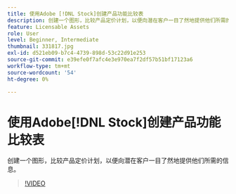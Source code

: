 ```yaml
---
title: 使用Adobe [!DNL Stock]创建产品功能比较表
description: 创建一个图形，比较产品定价计划，以便向潜在客户一目了然地提供他们所需的信息
feature: Licensable Assets
role: User
level: Beginner, Intermediate
thumbnail: 331817.jpg
exl-id: d521eb09-b7c4-4739-898d-53c22d91e253
source-git-commit: e39efe0f7afc4e3e970ea7f2df57b51bf17123a6
workflow-type: tm+mt
source-wordcount: '54'
ht-degree: 0%

---
```


# 使用Adobe[!DNL Stock]创建产品功能比较表

创建一个图形，比较产品定价计划，以便向潜在客户一目了然地提供他们所需的信息。

>[!VIDEO](https://video.tv.adobe.com/v/331817?hidetitle=true)

